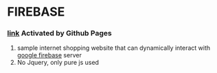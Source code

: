 # FIREBASE

### [link](https://oculi-s.github.io/firebase/) Activated by Github Pages

1) sample internet shopping website that can dynamically interact with [google firebase](https://firebase.google.com/) server
2) No Jquery, only pure js used